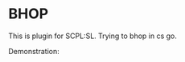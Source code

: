 # BHOP
This is plugin for SCPL:SL. Trying to bhop in cs go.

Demonstration:
[](https://drive.google.com/file/d/1IEc7o6IvlpLlwP_fcswLOFRdlxYxB-27/view?usp=sharing)
